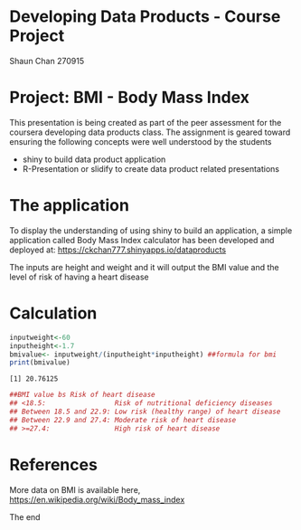 Developing Data Products - Course Project
========================================================
Shaun Chan
270915

Project: BMI - Body Mass Index
========================================================

This presentation is being created as part of the peer assessment for the coursera developing data products class. The assignment is geared toward ensuring the following concepts were well understood by the students

- shiny to build data product application
- R-Presentation or slidify to create data product related presentations

The application
========================================================

To display the understanding of using shiny to build an application, a simple application called Body Mass Index calculator has been developed and deployed at: https://ckchan777.shinyapps.io/dataproducts

The inputs are height and weight and it will output the BMI value and the level of risk of having a heart disease

Calculation
========================================================


```r
inputweight<-60
inputheight<-1.7
bmivalue<- inputweight/(inputheight*inputheight) ##formula for bmi
print(bmivalue)
```

```
[1] 20.76125
```

```r
##BMI value bs Risk of heart disease
## <18.5:                 Risk of nutritional deficiency diseases
## Between 18.5 and 22.9: Low risk (healthy range) of heart disease
## Between 22.9 and 27.4: Moderate risk of heart disease
## >=27.4:                High risk of heart disease
```

References
========================================================

More data on BMI is available here, https://en.wikipedia.org/wiki/Body_mass_index

The end

